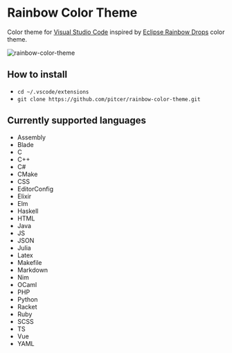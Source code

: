 # Rainbow Color Theme

Color theme for [Visual Studio Code](https://github.com/microsoft/vscode) inspired by [Eclipse Rainbow Drops](https://github.com/guari/eclipse-ui-theme/blob/master/com.github.eclipseuitheme.themes.plugin/bin/color-scheme/RainbowDrops.xml) color theme.

![rainbow-color-theme](https://raw.githubusercontent.com/pitcer/rainbow-color-theme/master/rainbow-color-theme.png)

## How to install

* `cd ~/.vscode/extensions`
* `git clone https://github.com/pitcer/rainbow-color-theme.git`

## Currently supported languages

* Assembly
* Blade
* C
* C++
* C#
* CMake
* CSS
* EditorConfig
* Elixir
* Elm
* Haskell
* HTML
* Java
* JS
* JSON
* Julia
* Latex
* Makefile
* Markdown
* Nim
* OCaml
* PHP
* Python
* Racket
* Ruby
* SCSS
* TS
* Vue
* YAML
